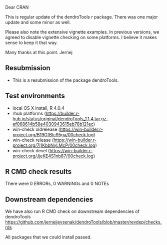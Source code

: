 Dear CRAN

This is regular update of the dendroTools r package. There was one major update and some minor as well.

Please also note the extensive vignette examples. In previous versions, we agreed to disable vignette checking on some platforms. I believe it makes sense to keep it that way.

Many thanks at this point. 
Jernej



##  Resubmission
* This is a resubmission of the package dendroTools.

## Test environments
* local OS X install, R 4.0.4
* rhub platforms (https://builder.r-hub.io/status/original/dendroTools_1.1.4.tar.gz-ef068614b58e4030943615eb78b121ec)
* win-check oldrelease (https://win-builder.r-project.org/B19GfBtc95ga/00check.log)
* win-check release (https://win-builder.r-project.org/7j1KbbNyLMcP/00check.log)
* win-check devel (https://win-builder.r-project.org/JjeKE4S1nb87/00check.log)

## R CMD check results
There were 0 ERRORs, 0 WARNINGs and 0 NOTEs

## Downstream dependencies
We have also run R CMD check on downstream dependencies of dendroTools
https://github.com/jernejjevsenak/dendroTools/blob/master/revdep/checks.rds

All packages that we could install passed. 

